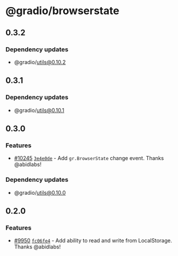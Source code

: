 # @gradio/browserstate

## 0.3.2

### Dependency updates

- @gradio/utils@0.10.2

## 0.3.1

### Dependency updates

- @gradio/utils@0.10.1

## 0.3.0

### Features

- [#10245](https://github.com/gradio-app/gradio/pull/10245) [`3e4e0de`](https://github.com/gradio-app/gradio/commit/3e4e0de51a2ece9a1cab70a69c065bda685569e8) - Add `gr.BrowserState` change event. Thanks @abidlabs!

### Dependency updates

- @gradio/utils@0.10.0

## 0.2.0

### Features

- [#9950](https://github.com/gradio-app/gradio/pull/9950) [`fc06fe4`](https://github.com/gradio-app/gradio/commit/fc06fe41f015678a0545f4e5c99f6ae2704f0031) - Add ability to read and write from LocalStorage. Thanks @abidlabs!
